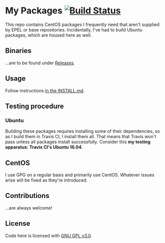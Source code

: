 # My Packages [![Build Status](https://travis-ci.org/smaslennikov/packages.svg?branch=master)](https://travis-ci.org/smaslennikov/packages)

This repo contains CentOS packages I frequently need that aren't supplied by EPEL or base repositories. Incidentally, I've had to build Ubuntu packages, which are housed here as well.

## Binaries

...are to be found under [Releases](https://github.com/smaslennikov/packages/releases).

## Usage

Follow instructions [in the INSTALL.md](INSTALL.md).

## Testing procedure

### Ubuntu

Building these packages requires installing some of their dependencies, so as I build them in Travis CI, I install them all. That means that Travis won't pass unless all packages install successfully. Consider this **my testing apparatus: Travis CI's Ubuntu 16.04**.

## CentOS

I use GPG on a regular basis and primarily use CentOS. Whatever issues arise will be fixed as they're introduced.

## Contributions

...are always welcome!

## License

Code here is licensed with [GNU GPL v3.0](LICENSE).
